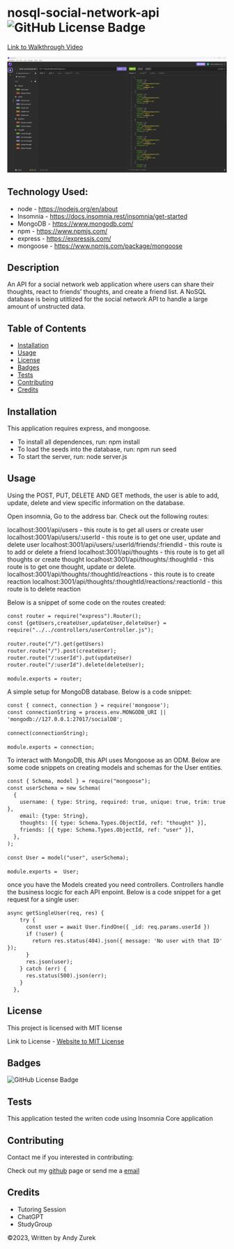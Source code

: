 # nosql-social-network-api ![GitHub License Badge](https://img.shields.io/badge/License-MIT-yellow)

[Link to Walkthrough Video](https://watch.screencastify.com/v/Tp2AvMyNSZOjduf1pa5u)

![nosql-social-network-api](./Screenshot.png)

## Technology Used:

 * node - https://nodejs.org/en/about
 * Insomnia - https://docs.insomnia.rest/insomnia/get-started
 * MongoDB - https://www.mongodb.com/
 * npm - https://www.npmjs.com/
 * express - https://expressjs.com/
 * mongoose - https://www.npmjs.com/package/mongoose

 ## Description

An API for a social network web application where users can share their thoughts, react to friends’ thoughts, and create a friend list. A NoSQL database is being utitlized for the social network API to handle a large amount of unstructed data. 

 ## Table of Contents
  
   * [Installation](#installation)
   * [Usage](#usage)
   * [License](#license)
   * [Badges](#badges)
   * [Tests](#tests)
   * [Contributing](#contributing)
   * [Credits](#credits)

## Installation

This application requires express, and mongoose.  
* To install all dependences, run: npm install
* To load the seeds into the database, run: npm run seed 
* To start the server, run: node server.js

## Usage

Using the POST, PUT, DELETE AND GET methods, the user is able to add, update, delete and view specific information on the database.

Open insomnia, Go to the address bar. Check out the following routes:

  localhost:3001/api/users  -  this route is to get all users or create user
  localhost:3001/api/users/:userId  -  this route is to get one user, update and delete user
  localhost:3001/api/users/:userId/friends/:friendId  -  this route is to add or delete a friend
  localhost:3001/api/thoughts  -  this route is to get all thoughts or create thought
  localhost:3001/api/thoughts/:thoughtId   -  this route is to get one thought, update or delete.
  localhost:3001/api/thoughts/:thoughtId/reactions  -   this route is to create reaction
  localhost:3001/api/thoughts/:thoughtId/reactions/:reactionId   -  this route is to delete reaction

Below is a snippet of some code on the routes created:

    const router = require("express").Router();
    const {getUsers,createUser,updateUser,deleteUser} = require("../../controllers/userController.js");

    router.route("/").get(getUsers)
    router.route("/").post(createUser);
    router.route("/:userId").put(updateUser)
    router.route("/:userId").delete(deleteUser);

    module.exports = router;


A simple setup for MongoDB database. Below is a code snippet:


    const { connect, connection } = require('mongoose');
    const connectionString = process.env.MONGODB_URI || 'mongodb://127.0.0.1:27017/socialDB';

    connect(connectionString);

    module.exports = connection;


To interact with MongoDB, this API uses Mongoose as an ODM. Below are some code snippets on creating models and schemas for the User entities.


    const { Schema, model } = require("mongoose");
    const userSchema = new Schema(
      {
        username: { type: String, required: true, unique: true, trim: true },
        email: {type: String},
        thoughts: [{ type: Schema.Types.ObjectId, ref: "thought" }],
        friends: [{ type: Schema.Types.ObjectId, ref: "user" }],
      },
    );

    const User = model("user", userSchema);

    module.exports =  User;


once you have the Models created you need controllers. Controllers handle the business locgic for each API enpoint.  Below is a code snippet for a get request for a single user:

    async getSingleUser(req, res) {
        try {
          const user = await User.findOne({ _id: req.params.userId })
          if (!user) {
            return res.status(404).json({ message: 'No user with that ID' });
          }
          res.json(user);
        } catch (err) {
          res.status(500).json(err);
        }
      },


## License

 This project is licensed with MIT license

 Link to License - [Website to MIT License]((https://opensource.org/license/mit))

 ## Badges

 ![GitHub License Badge](https://img.shields.io/badge/License-MIT-yellow)

 ## Tests
 
 This application tested the writen code using Insomnia Core application

 ## Contributing

 Contact me if you interested in contributing:

 Check out my [github](https://github.com/AZurek17) page or send me a [email](mailto:andyzurek@gmail.com)

 ## Credits
 * Tutoring Session
 * ChatGPT
 * StudyGroup

 &copy;2023, Written by Andy Zurek